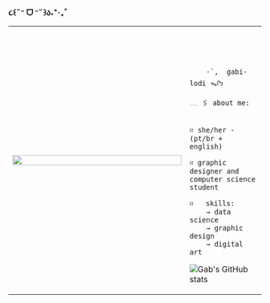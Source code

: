 ### ૮꒰˶ᵔ ᗜ ᵔ˶꒱ა˖⁺‧₊˚

<table>
    <tr>
        <!-- Ajuste da largura da célula -->
        <td style="width: 70%;">
            <!-- Ajuste da largura da imagem -->
            <img src="https://i.pinimg.com/736x/bd/da/a8/bddaa800e3b5c725883adf34b619d76a.jpg" style="width:100%; border: none;"/>
        </td>
        <td style="width: 30%; vertical-align: middle;">
            <p style="font-family: monospace; font-size: 80px;">    
                
        -`,  gabi-lodi ᯓᡣ𐭩
    
</p>                                                                                                                            
                                                                                                  
                                                                                                    
        
    𓂃 🖇 about me:

    
    ⌗ she/her - (pt/br + english)

    ⌗ graphic designer and computer science student  
                                            
    ⌗   skills:
        → data science
        → graphic design
        → digital art

![Gab's GitHub stats](https://github-readme-stats.vercel.app/api?username=gabi-lodi&theme=graywhite)


        
